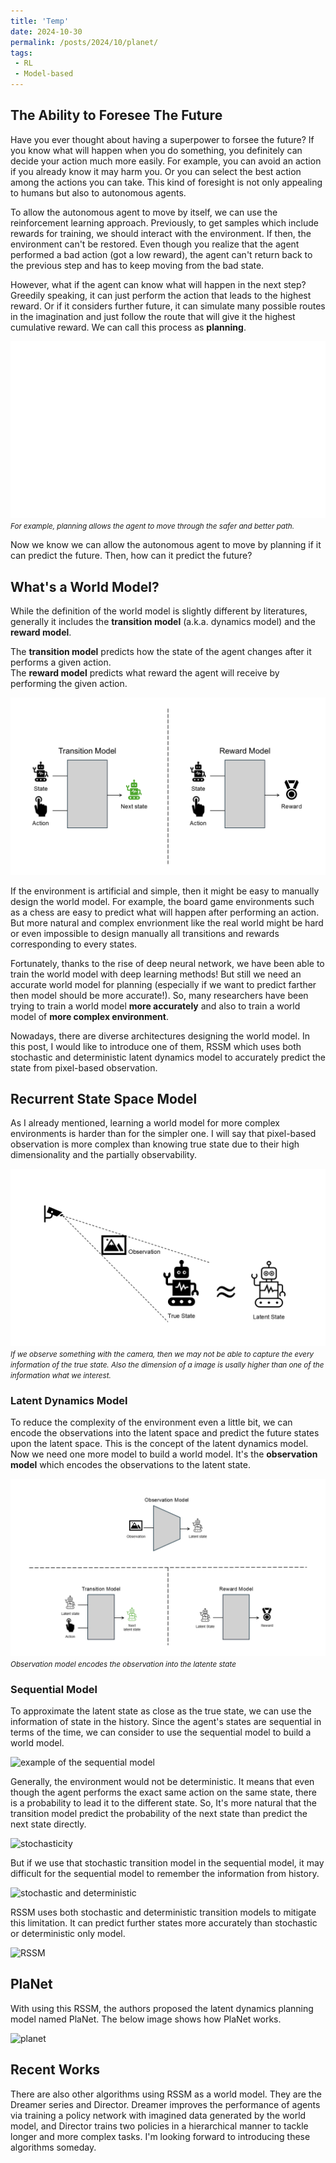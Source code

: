 ```yaml
---
title: 'Temp'
date: 2024-10-30
permalink: /posts/2024/10/planet/
tags:
 - RL
 - Model-based
---
```


## The Ability to Foresee The Future
Have you ever thought about having a superpower to forsee the future? If you know what will happen when you do something,  you definitely can decide your action much more easily. For example, you can avoid an action if you already know it may harm you. Or you can select the best action among the actions you can take. This kind of foresight is not only appealing to humans but also to autonomous agents.

To allow the autonomous agent to move by itself, we can use the reinforcement learning approach. Previously, to get samples which include rewards for training, we should interact with the environment. If then, the environment can't be restored. Even though you realize that the agent performed a bad action (got a low reward), the agent can't return back to the previous step and has to keep moving from the bad state.

However, what if the agent can know what will happen in the next step? Greedily speaking, it can just perform the action that leads to the highest reward. Or if it considers further future, it can simulate many possible routes in the imagination and just follow the route that will give it the highest cumulative reward. We can call this process as **planning**.

![Planning process](/images/planet_planning.gif)
*<small>For example, planning allows the agent to move through the safer and better path.</small>*

Now we know we can allow the autonomous agent to move by planning if it can predict the future. Then, how can it predict the future?

## What's a World Model?
While the definition of the world model is slightly different by literatures, generally it includes the **transition model** (a.k.a. dynamics model) and the **reward model**. 

The **transition model** predicts how the state of the agent changes after it performs a given action.   
The **reward model** predicts what reward the agent will receive by performing the given action.

![Figure explaining worldmodel](/images/planet_worldmodel.png)

If the environment is artificial and simple, then it might be easy to manually design the world model. For example, the board game environments such as a chess are easy to predict what will happen after performing an action. But more natural and complex envrionment like the real world might be hard or even impossible to design manually all transitions and rewards corresponding to every states. 

Fortunately, thanks to the rise of deep neural network, we have been able to train the world model with deep learning methods! But still we need an accurate world model for planning (especially if we want to predict farther then model should be more accurate!). So, many researchers have been trying to train a world model **more accurately** and also to train a world model of **more complex environment**.

Nowadays, there are diverse architectures designing the world model. In this post, I would like to introduce one of them, RSSM which uses both stochastic and deterministic latent dynamics model to accurately predict the state from pixel-based observation.

## Recurrent State Space Model

As I already mentioned, learning a world model for more complex environments is harder than for the simpler one. I will say that pixel-based observation is more complex than knowing true state due to their high dimensionality and the partially observability.

![state and pixel observation](/images/planet_observation_and_state.png)
*<small>If we observe something with the camera, then we may not be able to capture the every information of the true state. Also the dimension of a image is usally higher than one of the information what we interest.</small>*

### Latent Dynamics Model

To reduce the complexity of the environment even a little bit, we can encode the observations into the latent space and predict the future states upon the latent space. This is the concept of the latent dynamics model. Now we need one more model to build a world model. It's the **observation model** which encodes the observations to the latent state.

![observatoin model](/images/planet_observation_model.png)
*<small>Observation model encodes the observation into the latente state</small>*
### Sequential Model

To approximate the latent state as close as the true state, we can use the information of state in the history. Since the agent's states are sequential in terms of the time, we can consider to use the sequential model to build a world model. 

![example of the sequential model]()

Generally, the environment would not be deterministic. It means that even though the agent performs the exact same action on the same state, there is a probability to lead it to the different state. So, It's more natural that the transition model predict the probability of the next state than predict the next state directly.

![stochasticity]()

But if we use that stochastic transition model in the sequential model, it may difficult for the sequential model to remember the information from history.

![stochastic and deterministic]()

RSSM uses both stochastic and deterministic transition models to mitigate this limitation. It can predict further states more accurately than stochastic or deterministic only model.

![RSSM]()



## PlaNet

With using this RSSM, the authors proposed the latent dynamics planning model named PlaNet. The below image shows how PlaNet works.

![planet]()

## Recent Works
There are also other algorithms using RSSM as a world model. They are the Dreamer series and Director. Dreamer improves the performance of agents via training a policy network with imagined data generated by the world model, and Director trains two policies in a hierarchical manner to tackle longer and more complex tasks. I'm looking forward to introducing these algorithms someday.

<!-- <h2 style="display:inline-block">Block</h2> that's right

<details>
<summary><h2 style="display:inline-block"> Why do we need planning?</h2> </summary>


</details> -->
